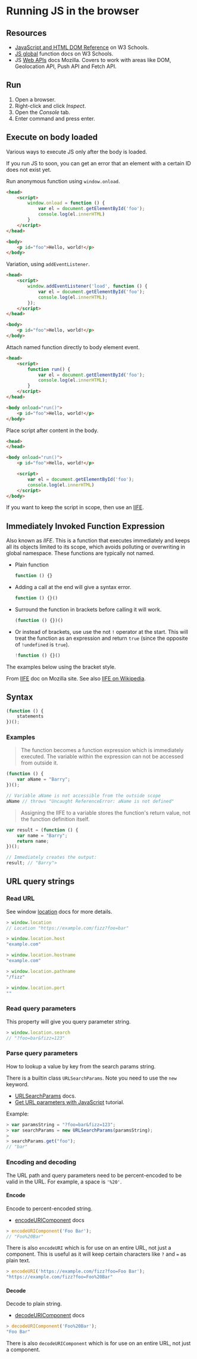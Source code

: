 # Running JS in the browser

## Resources

- [JavaScript and HTML DOM Reference](https://www.w3schools.com/jsref/default.asp) on W3 Schools.
- [JS global](https://www.w3schools.com/jsref/jsref_obj_global.asp) function docs on W3 Schools.
- JS [Web APIs](https://developer.mozilla.org/en-US/docs/Web/API)  docs Mozilla. Covers to work with areas like DOM, Geolocation API, Push API and Fetch API.

## Run

1. Open a browser.
2. Right-click and click _Inspect_.
3. Open the _Console_ tab.
4. Enter command and press enter.


## Execute on body loaded

Various ways to execute JS only after the body is loaded.

If you run JS to soon, you can get an error that an element with a certain ID does not exist yet.

Run anonymous function using `window.onload`.

```html
<head>
    <script>
        window.onload = function () {
            var el = document.getElementById('foo');
            console.log(el.innerHTML)
        }
    </script>
</head>

<body>
    <p id="foo">Hello, world!</p>
</body>
```

Variation, using `addEventListener`.

```html
<head>
    <script>
        window.addEventListener('load', function () {
            var el = document.getElementById('foo');
            console.log(el.innerHTML);
        });
    </script>
</head>

<body>
    <p id="foo">Hello, world!</p>
</body>
```

Attach named function directly to body element event.

```html
<head>
    <script>
        function run() {
            var el = document.getElementById('foo');
            console.log(el.innerHTML);
        }
    </script>
</head>

<body onload="run()">
    <p id="foo">Hello, world!</p>
</body>
```

Place script after content in the body.

```html
<head>
</head>

<body onload="run()">
    <p id="foo">Hello, world!</p>

    <script>
        var el = document.getElementById('foo');
        console.log(el.innerHTML)
    </script>
</body>
```

If you want to keep the script in scope, then use an [IIFE](#immediately-invoked-function-expression).

## Immediately Invoked Function Expression

Also known as _IIFE_. This is a function that executes immediately and keeps all its objects limited to its scope, which avoids polluting or overwriting in global namespace. These functions are typically not named.

- Plain function
    ```js
    function () {}
    ```
- Adding a call at the end will give a syntax error.
    ```js
    function () {}()
    ```
- Surround the function in brackets before calling it will work.
    ```js
    (function () {})()
    ```
- Or instead of brackets, use use the not `!` operator at the start. This will treat the function as an expression and return `true` (since the opposite of `!undefined` is `true`).
    ```js
    !function () {}()
    ```

The examples below using the bracket style.

From [IIFE](https://developer.mozilla.org/en-US/docs/Glossary/IIFE) doc on Mozilla site. See also [IIFE on Wikipedia](https://en.wikipedia.org/wiki/Immediately-invoked_function_expression).

## Syntax

```js
(function () {
    statements
})();
```

### Examples

> The function becomes a function expression which is immediately executed. The variable within the expression can not be accessed from outside it.

```js
(function () {
    var aName = "Barry";
})();

// Variable aName is not accessible from the outside scope
aName // throws "Uncaught ReferenceError: aName is not defined"
```

> Assigning the IIFE to a variable stores the function's return value, not the function definition itself.

```js
var result = (function () {
    var name = "Barry";
    return name;
})();

// Immediately creates the output:
result; // "Barry">
```

## URL query strings

### Read URL

See window [location](https://developer.mozilla.org/en-US/docs/Web/API/Window/location) docs for more details.

```js
> window.location
// Location "https://example.com/fizz?foo=bar"

> window.location.host
"example.com"

> window.location.hostname
"example.com"

> window.location.pathname
"/fizz"

> window.location.port
""
```

### Read query parameters

This property will give you query parameter string.

```js
> window.location.search
// "?foo=bar&fizz=123"
```

### Parse query parameters

How to lookup a value by key from the search params string.

There is a builtin class `URLSearchParams`. Note you need to use the `new` keyword.

- [URLSearchParams](https://developer.mozilla.org/en-US/docs/Web/API/URLSearchParams) docs.
- [Get URL parameters with JavaScript](https://www.sitepoint.com/get-url-parameters-with-javascript/) tutorial.


Example:

```js
> var paramsString = "?foo=bar&fizz=123";
> var searchParams = new URLSearchParams(paramsString);
>
> searchParams.get("foo");
// "bar"
```


### Encoding and decoding

The URL path and query parameters need to be percent-encoded to be valid in the URL. For example, a space is `'%20'`.

#### Encode

Encode to percent-encoded string.

- [encodeURIComponent](https://developer.mozilla.org/en-US/docs/Web/JavaScript/Reference/Global_Objects/encodeURIComponent) docs

```js
> encodeURIComponent('Foo Bar');
// "Foo%20Bar"
```

There is also `encodeURI` which is for use on an entire URL, not just a component. This is useful as it will keep certain characters like `?` and `=` as plain text.

```js
> encodeURI('https://example.com/fizz?foo=Foo Bar');
"https://example.com/fizz?foo=Foo%20Bar"
```

#### Decode

Decode to plain string.

- [decodeURIComponent](https://developer.mozilla.org/en-US/docs/Web/JavaScript/Reference/Global_Objects/decodeURIComponent) docs

```js
> decodeURIComponent('Foo%20Bar');
"Foo Bar"
```

There is also `decodeURIComponent` which is for use on an entire URL, not just a component.
<!--stackedit_data:
eyJoaXN0b3J5IjpbNzQ2OTE3MzQzLDE5NDIyMTEwMTNdfQ==
-->
